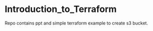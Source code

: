 # Introduction_to_Terraform

Repo contains ppt and simple terraform example to create s3 bucket.



